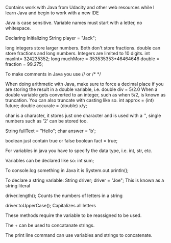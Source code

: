 Contains work with Java from Udacity and other web resources while I learn Java and begin to work with a new IDE

Java is case sensitive.
Variable names must start with a letter, no whitespace.

Declaring        Initializing
String player = "Jack";


long integers store larger numbers.
Both don't store fractions.
double can store fractions and long numbers.
Integers are limited to 10 digits. 
int maxInt= 324235352;
long muchMore = 353535353*46464646
double = fraction = 99.275;

To make comments in Java you use // or /* */

When doing arithmetic with Java, make sure to force a decimal place if you are storing the result in a double variable, i.e. double div = 5/2.0
When a double variable gets converted to an integer, such as when 5/2, is known as truncation.
You can also truncate with casting like so. 
int approx = (int) future;
double accurate = (double) x/y;

char is a character, it stores just one character and is used with a '', single numbers such as '2' can be stored too.

String fullText = "Hello";
char answer = 'b';

boolean just contain true or false
boolean fact = true;

For variables in java you have to specify the data type, i.e. int, str, etc.

Variables can be declared like so: int sum;

To console.log something in Java it is 
System.out.println();

To declare a string variable:
String driver;
driver = "Joe"; 
This is known as a string literal

driver.length();
Counts the numbers of letters in a string

driver.toUpperCase();
Capitalizes all letters

These methods require the variable to be reassigned to be used.

The + can be used to concatanate strings.

The print line command can use variables and strings to concatenate.


